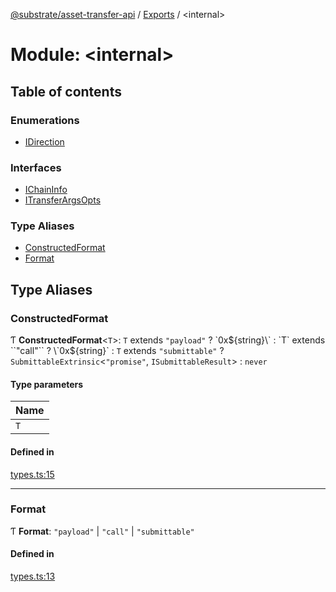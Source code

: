 [@substrate/asset-transfer-api](../README.md) / [Exports](../modules.md) / <internal\>

# Module: <internal\>

## Table of contents

### Enumerations

- [IDirection](../enums/internal_.IDirection.md)

### Interfaces

- [IChainInfo](../interfaces/internal_.IChainInfo.md)
- [ITransferArgsOpts](../interfaces/internal_.ITransferArgsOpts.md)

### Type Aliases

- [ConstructedFormat](internal_.md#constructedformat)
- [Format](internal_.md#format)

## Type Aliases

### ConstructedFormat

Ƭ **ConstructedFormat**<`T`\>: `T` extends ``"payload"`` ? \`0x${string}\` : `T` extends ``"call"`` ? \`0x${string}\` : `T` extends ``"submittable"`` ? `SubmittableExtrinsic`<``"promise"``, `ISubmittableResult`\> : `never`

#### Type parameters

| Name |
| :------ |
| `T` |

#### Defined in

[types.ts:15](https://github.com/paritytech/asset-transfer-api/blob/747fa4b/src/types.ts#L15)

___

### Format

Ƭ **Format**: ``"payload"`` \| ``"call"`` \| ``"submittable"``

#### Defined in

[types.ts:13](https://github.com/paritytech/asset-transfer-api/blob/747fa4b/src/types.ts#L13)
